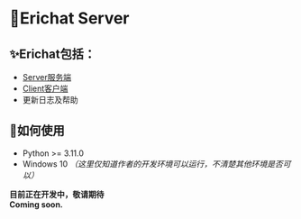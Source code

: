 # 👀Erichat Server

## ✨Erichat包括：  
- [Server服务端](https://github.com/EricDing618/Erichat-Server)  
- [Client客户端](https://github.com/EricDing618/Erichat-Client)  
- 更新日志及帮助  

## 🤔如何使用  
- Python >= 3.11.0
- Windows 10
*（这里仅知道作者的开发环境可以运行，不清楚其他环境是否可以）*


**目前正在开发中，敬请期待**  
**Coming soon.**
